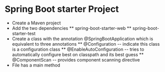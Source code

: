 # Spring Boot starter Project

* Create a Maven project
* Add the two dependencies 
	** spring-boot-starter-web
	** spring-boot-starter-test
* Create a class with the annotation @SpringBootApplication which is equivalent to three annotations
	** @Configuration -- indicate this class is a configuration class
	** @EnableAutoConfiguration -- tries to automatically configure best on classpath and its best guess
	** @ComponentScan -- provides component scanning directive
* File has a main method


	